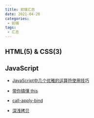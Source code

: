 ```yaml
---
title: 前端汇总
date: 2021-04-20
categories:
 - 前端
tags:
 - 汇总
---
```


<!-- more -->



## HTML(5) & CSS(3)





## JavaScript

- [JavaScript中几个优雅的运算符使用技巧](/blogs/frontEnd/javascript/210427.md)

- [带你搞懂 this](/blogs/frontEnd/javascript/210429.md)

- [call-apply-bind](/blogs/frontEnd/javascript/210505.md)

- [深浅拷贝](/blogs/frontEnd/javascript/210507.md)

  

